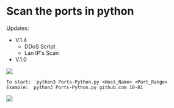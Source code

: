  Scan the ports in python 
=============

 Updates:
 
+ V.1.4
  + DDoS Script
  + Lan IP's Scan
+ V.1.0

![](https://cdn.discordapp.com/attachments/681123335115243551/698192432831135874/1a537c27d1217957.PNG)

```
To start:  python3 Ports-Python.py <Host_Name> <Port_Range>
Example:  python3 Ports-Python.py github.com 10-81
```
 
![](https://media.discordapp.net/attachments/681123335115243551/700751297434877992/af6d3315167b254d.PNG?width=1025&height=324)

                


